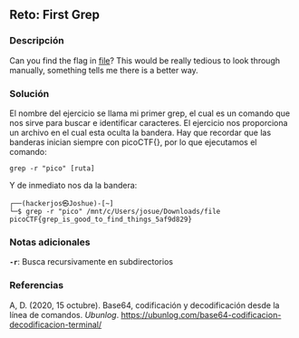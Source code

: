 ## Reto: First Grep
### Descripción
Can you find the flag in [file](https://jupiter.challenges.picoctf.org/static/515f19f3612bfd97cd3f0c0ba32bd864/file)? This would be really tedious to look through manually, something tells me there is a better way.
### Solución
El nombre del ejercicio se llama mi primer grep, el cual es un comando que nos sirve para buscar e identificar caracteres.
El ejercicio nos proporciona un archivo en el cual esta oculta la bandera. Hay que recordar que las banderas inician siempre con picoCTF{}, por lo que ejecutamos el comando:

```
grep -r "pico" [ruta]
```

Y de inmediato nos da la bandera:
```
┌──(hackerjos㉿Joshue)-[~]
└─$ grep -r "pico" /mnt/c/Users/josue/Downloads/file
picoCTF{grep_is_good_to_find_things_5af9d829}
```

### Notas adicionales
**`-r`**: Busca recursivamente en subdirectorios
### Referencias
A, D. (2020, 15 octubre). Base64, codificación y decodificación desde la línea de comandos. _Ubunlog_. https://ubunlog.com/base64-codificacion-decodificacion-terminal/